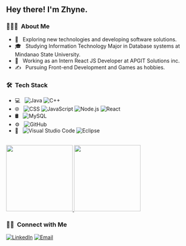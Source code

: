 
<h2> Hey there! I'm Zhyne.</h2>

<h3> 👨🏻‍💻 &nbsp;About Me </h3>

- 🤔 &nbsp; Exploring new technologies and developing software solutions.
- 🎓 &nbsp; Studying Information Technology Major in Database systems at Mindanao State University.
- 💼 &nbsp; Working as an Intern React JS Developer at APGIT Solutions inc. 
- ✍️ &nbsp; Pursuing Front-end Development and Games as hobbies.

<h3> 🛠 &nbsp;Tech Stack</h3>

- 💻 &nbsp;
  ![Java](https://img.shields.io/badge/-Java-333333?style=flat&logo=Java&logoColor=007396)
  ![C++](https://img.shields.io/badge/-C++-333333?style=flat&logo=C%2B%2B&logoColor=00599C)
- 🌐 &nbsp;
  ![CSS](https://img.shields.io/badge/-CSS-333333?style=flat&logo=CSS3&logoColor=1572B6)
  ![JavaScript](https://img.shields.io/badge/-JavaScript-333333?style=flat&logo=javascript)
  ![Node.js](https://img.shields.io/badge/-Node.js-333333?style=flat&logo=node.js)
  ![React](https://img.shields.io/badge/-React-333333?style=flat&logo=react)
- 🛢 &nbsp;
  ![MySQL](https://img.shields.io/badge/-MySQL-333333?style=flat&logo=mysql)
- ⚙️ &nbsp;
  ![GitHub](https://img.shields.io/badge/-GitHub-333333?style=flat&logo=github)
- 🔧 &nbsp;
  ![Visual Studio Code](https://img.shields.io/badge/-Visual%20Studio%20Code-333333?style=flat&logo=visual-studio-code&logoColor=007ACC)
  ![Eclipse](https://img.shields.io/badge/-Eclipse-333333?style=flat&logo=eclipse-ide&logoColor=2C2255)
  
<br/>

<a href="https://github.com/ZhyneAmenodin">
  <img height="180em" src="https://github-readme-stats.vercel.app/api?username=ZhyneAmenodin&theme=buefy&show_icons=true" />
  <img height="180em" src="https://github-readme-stats.vercel.app/api/top-langs/?username=ZhyneAmenodin&theme=buefy&layout=compact" />
</a>

<br/>

<h3> 🤝🏻 &nbsp;Connect with Me </h3>

<p align="center">


<a href="www.linkedin.com/in/zhyne-amenodin"><img alt="LinkedIn" src="https://img.shields.io/badge/LinkedIn-Zhyne%20Amenodin-blue?style=flat-square&logo=linkedin"></a>
<a href="amenodin.za28@s.msumain.edu.ph"><img alt="Email" src="https://img.shields.io/badge/Email-amenodin.za28@s.msumain.edu.ph-blue?style=flat-square&logo=gmail"></a>
</p>


